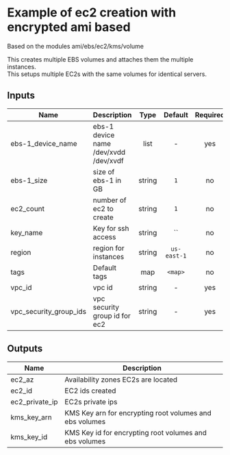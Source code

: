# Example of ec2 creation with encrypted ami based

Based on the modules ami/ebs/ec2/kms/volume

This creates multiple EBS volumes and attaches them the multiple instances.  
This setups multiple EC2s with the same volumes for identical servers.  

## Inputs

| Name | Description | Type | Default | Required |
|------|-------------|:----:|:-----:|:-----:|
| ebs-1_device_name | ebs-1 device name /dev/xvdd /dev/xvdf | list | - | yes |
| ebs-1_size | size of ebs-1 in GB | string | `1` | no |
| ec2_count | number of ec2 to create | string | `1` | no |
| key_name | Key for ssh access | string | `` | no |
| region | region for instances | string | `us-east-1` | no |
| tags | Default tags | map | `<map>` | no |
| vpc_id | vpc id | string | - | yes |
| vpc_security_group_ids | vpc security group id for ec2 | string | - | yes |

## Outputs

| Name | Description |
|------|-------------|
| ec2_az | Availability zones EC2s are located |
| ec2_id | EC2 ids created |
| ec2_private_ip | EC2s private ips |
| kms_key_arn | KMS Key arn for encrypting root volumes and ebs volumes |
| kms_key_id | KMS Key id for encrypting root volumes and ebs volumes |

